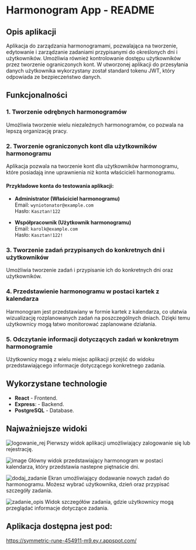 # Harmonogram App - README

## Opis aplikacji
Aplikacja do zarządzania harmonogramami, pozwalająca na tworzenie, edytowanie i zarządzanie zadaniami przypisanymi do określonych dni i użytkowników. Umożliwia również kontrolowanie dostępu użytkowników przez tworzenie ograniczonych kont. W utworzonej aplikacji do przesyłania danych użytkownika wykorzystany został standard tokenu JWT, który odpowiada ze bezpieczeństwo danych.

## Funkcjonalności

### 1. Tworzenie odrębnych harmonogramów
Umożliwia tworzenie wielu niezależnych harmonogramów, co pozwala na lepszą organizację pracy.

### 2. Tworzenie ograniczonych kont dla użytkowników harmonogramu
Aplikacja pozwala na tworzenie kont dla użytkowników harmonogramu, które posiadają inne uprawnienia niż konta właścicieli harmonogramu.

#### Przykładowe konta do testowania aplikacji:
- **Administrator (Właściciel harmonogramu)**  
  Email: `wyniotonator@example.com`  
  Hasło: `Kasztan!122`
  
- **Współpracownik (Użytkownik harmonogramu)**  
  Email: `karolk@example.com`  
  Hasło: `Kasztan!122!`

### 3. Tworzenie zadań przypisanych do konkretnych dni i użytkowników
Umożliwia tworzenie zadań i przypisanie ich do konkretnych dni oraz użytkowników.

### 4. Przedstawienie harmonogramu w postaci kartek z kalendarza
Harmonogram jest przedstawiany w formie kartek z kalendarza, co ułatwia wizualizację rozplanowanych zadań na poszczególnych dniach. Dzięki temu użytkownicy mogą łatwo monitorować zaplanowane działania.

### 5. Odczytanie informacji dotyczących zadań w konkretnym harmonogramie
Użytkownicy mogą z wielu miejsc aplikacji przejść do widoku przedstawiającego informacje dotyczącego konkretnego zadania.

## Wykorzystane technologie

- **React** - Frontend.
- **Express**: - Backend.
- **PostgreSQL** - Database.

## Najważniejsze widoki
![logowanie_rej](https://github.com/user-attachments/assets/b4feff14-cd56-4d11-8540-79fdc2f57776)
Pierwszy widok aplikacji umożliwiający zalogowanie się lub rejestrację.

![image](https://github.com/user-attachments/assets/4322b691-0d74-43b0-bef3-a98f942b3eb0)
Główny widok przedstawiający harmonogram w postaci kalendarza, który przedstawia nastepne piętnaście dni.


![dodaj_zadanie](https://github.com/user-attachments/assets/1cf961f8-f062-4b58-93ae-8749668c4a71)
Ekran umożliwiający dodawanie nowych zadań do harmonogramu. Możesz wybrać użytkownika, dzień oraz przypisać szczegóły zadania.

![zadanie_opis](https://github.com/user-attachments/assets/9bf4f9b3-3ac6-4bd7-8187-2177a37f40db)
Widok szczegółów zadania, gdzie użytkownicy mogą przeglądać informacje dotyczące zadania.


## Aplikacja dostępna jest pod:
https://symmetric-rune-454911-m9.ey.r.appspot.com/

